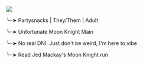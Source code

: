 ![](https://media1.tenor.com/m/OO9sfTEs5eEAAAAd/marvel-rivals-moon-knight.gif)

╰┈➤ Partysnacks | They/Them | Adult

╰┈➤ Unfortunate Moon Knight Main 

╰┈➤ No real DNI. Just don't be weird, I'm here to vibe

╰┈➤ Read Jed Mackay's Moon Knight run 
